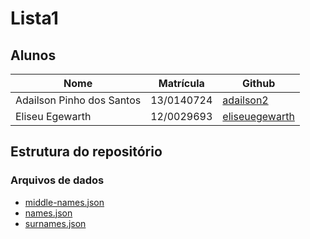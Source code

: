 # Lista1
## Alunos

| Nome                  | Matrícula           | Github              |  
|--|-----------------------|---------------------|  
| Adailson Pinho dos Santos | 13/0140724 | [adailson2](https://github.com/adailson2) |  
| Eliseu Egewarth | 12/0029693 | [eliseuegewarth](https://github.com/eliseuegewarth) |  

## Estrutura do repositório

### Arquivos de dados

- [middle-names.json](https://raw.githubusercontent.com/dominictarr/random-name/master/middle-names.json)
- [names.json](https://raw.githubusercontent.com/dominictarr/random-name/master/names.json)
- [surnames.json](https://raw.githubusercontent.com/rossgoodwin/american-names/master/surnames.json)
